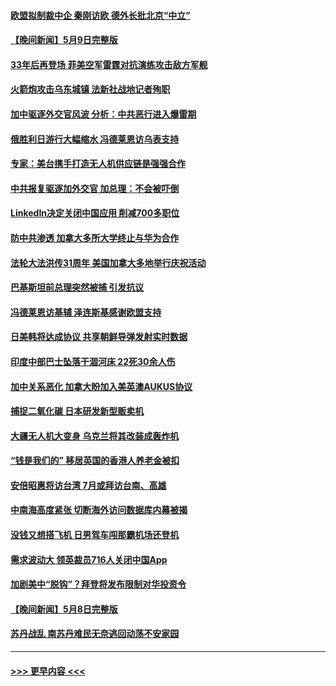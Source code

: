 #### [欧盟拟制裁中企 秦刚访欧 德外长批北京“中立”](../pages/prog202/a103708474.md?t=05101243) 
#### [【晚间新闻】5月9日完整版](../pages/prog202/a103708476.md?t=05101243) 
#### [33年后再登场 菲美空军雷霆对抗演练攻击敌方军舰](../pages/prog202/a103708467.md?t=05101243) 
#### [火箭炮攻击乌东城镇 法新社战地记者殉职](../pages/prog202/a103708434.md?t=05101243) 
#### [加中驱逐外交官风波 分析：中共恶行进入爆雷期](../pages/prog202/a103708347.md?t=05101243) 
#### [俄胜利日游行大幅缩水 冯德莱恩访乌表支持](../pages/prog202/a103708342.md?t=05101243) 
#### [专家：美台携手打造无人机供应链是强强合作](../pages/prog202/a103708280.md?t=05101243) 
#### [中共报复驱逐加外交官 加总理：不会被吓倒](../pages/prog202/a103708243.md?t=05101243) 
#### [LinkedIn决定关闭中国应用 削减700多职位](../pages/prog202/a103708226.md?t=05101243) 
#### [防中共渗透 加拿大多所大学终止与华为合作](../pages/prog202/a103708173.md?t=05101243) 
#### [法轮大法洪传31周年 美国加拿大多地举行庆祝活动](../pages/prog202/a103708171.md?t=05101243) 
#### [巴基斯坦前总理突然被捕 引发抗议](../pages/prog202/a103708169.md?t=05101243) 
#### [冯德莱恩访基辅 泽连斯基感谢欧盟支持](../pages/prog202/a103708168.md?t=05101243) 
#### [日美韩将达成协议 共享朝鲜导弹发射实时数据](../pages/prog202/a103708167.md?t=05101243) 
#### [印度中部巴士坠落干涸河床 22死30余人伤](../pages/prog202/a103708023.md?t=05101243) 
#### [加中关系恶化 加拿大盼加入美英澳AUKUS协议](../pages/prog202/a103707955.md?t=05101243) 
#### [捕捉二氧化碳 日本研发新型贩卖机](../pages/prog202/a103707979.md?t=05101243) 
#### [大疆无人机大变身 乌克兰将其改装成轰炸机](../pages/prog202/a103707946.md?t=05101243) 
#### [“钱是我们的” 移居英国的香港人养老金被扣](../pages/prog202/a103707950.md?t=05101243) 
#### [安倍昭惠将访台湾 7月或拜访台南、高雄](../pages/prog202/a103707941.md?t=05101243) 
#### [中南海高度紧张 切断海外访问数据库内幕被揭](../pages/prog202/a103707914.md?t=05101243) 
#### [没钱又想搭飞机 日男驾车闯那霸机场还登机](../pages/prog202/a103707911.md?t=05101243) 
#### [需求波动大 领英裁员716人关闭中国App](../pages/prog202/a103707908.md?t=05101243) 
#### [加剧美中“脱钩”？拜登将发布限制对华投资令](../pages/prog202/a103707901.md?t=05101243) 
#### [【晚间新闻】5月8日完整版](../pages/prog202/a103707733.md?t=05101243) 
#### [苏丹战乱 南苏丹难民无奈逃回动荡不安家园](../pages/prog202/a103707810.md?t=05101243) 

----
#### [ >>> 更早内容 <<< ](../indexes/prog202-earlier.md)
